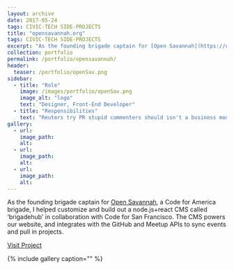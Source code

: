 ```yaml
---
layout: archive
date: 2017-05-24
tags: CIVIC-TECH SIDE-PROJECTS
title: "opensavannah.org"
tags: CIVIC-TECH SIDE-PROJECTS
excerpt: "As the founding brigade captain for [Open Savannah](https://opensavannah.org/), a Code for America brigade, I helped customize and"
collection: portfolio
permalink: /portfolio/opensavannah/
header:
  teaser: /portfolio/openSav.png
sidebar:
  - title: "Role"
    image: /images/portfolio/openSav.png
    image_alt: "logo"
    text: "Designer, Front-End Developer"
  - title: "Responsibilities"
    text: "Reuters try PR stupid commenters should isn't a business model"
gallery:
  - url:
    image_path:
    alt:
  - url:
    image_path:
    alt:
  - url:
    image_path:
    alt:
---
```


As the founding brigade captain for [Open Savannah](https://opensavannah.org/), a Code for America brigade, I helped customize and build out a node.js+react CMS called ‘brigadehub’ in collaboration with Code for San Francisco. The CMS powers our website, and integrates with the GitHub and Meetup APIs to sync events and pull in projects.

[Visit Project](http://opensavannah.org/)

{% include gallery caption="" %}

